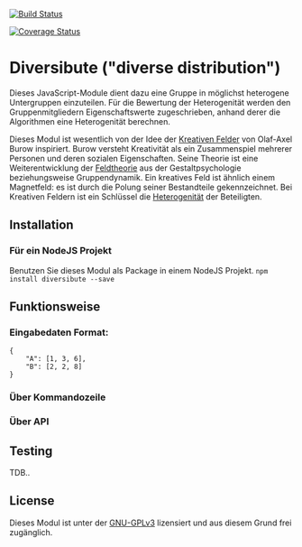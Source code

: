 [![Build Status](https://api.travis-ci.com/akramer-zibra/diversibute.svg?branch=master)](https://travis-ci.com/github/akramer-zibra/diversibute)

[![Coverage Status](https://coveralls.io/repos/github/akramer-zibra/diversibute/badge.svg?branch=48-coveralls-integration)](https://coveralls.io/github/akramer-zibra/diversibute?branch=48-coveralls-integration)

# Diversibute ("diverse distribution")
Dieses JavaScript-Module dient dazu eine Gruppe in möglichst heterogene Untergruppen einzuteilen. Für die Bewertung der Heterogenität werden den Gruppenmitgliedern Eigenschaftswerte zugeschrieben, anhand derer die Algorithmen eine Heterogenität berechnen.

Dieses Modul ist wesentlich von der Idee der [Kreativen Felder](http://olaf-axel-burow.de/index.php/forschung/kreative-felder) von Olaf-Axel Burow inspiriert. Burow versteht Kreativität als ein Zusammenspiel mehrerer Personen und deren sozialen Eigenschaften. Seine Theorie ist eine Weiterentwicklung der [Feldtheorie](https://de.wikipedia.org/wiki/Feldtheorie_(Psychologie)) aus der Gestaltpsychologie beziehungsweise Gruppendynamik. Ein kreatives Feld ist ähnlich einem Magnetfeld: es ist durch die Polung seiner Bestandteile gekennzeichnet. Bei Kreativen Feldern ist ein Schlüssel die [Heterogenität](https://de.wikipedia.org/wiki/Heterogenit%C3%A4t_%28P%C3%A4dagogik%29) der Beteiligten.

## Installation
### Für ein NodeJS Projekt
Benutzen Sie dieses Modul als Package in einem NodeJS Projekt. 
`npm install diversibute --save`

## Funktionsweise
### Eingabedaten Format: 
```
{
    "A": [1, 3, 6],
    "B": [2, 2, 8]
}
```

### Über Kommandozeile



### Über API


## Testing
TDB..

## License
Dieses Modul ist unter der [GNU-GPLv3](LICENSE) lizensiert und aus diesem Grund frei zugänglich. 